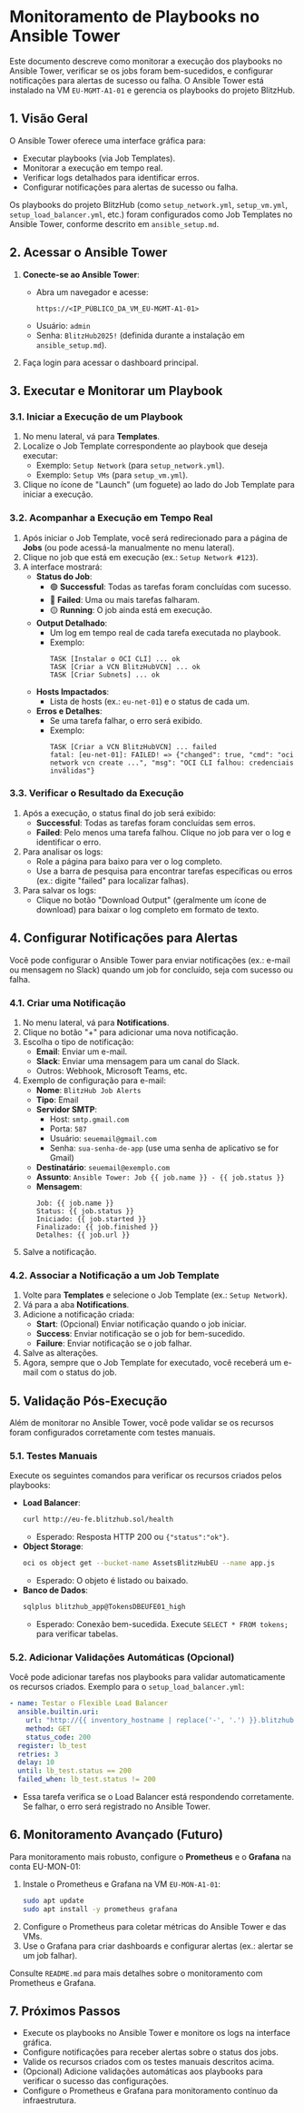 # Monitoramento de Playbooks no Ansible Tower

Este documento descreve como monitorar a execução dos playbooks no Ansible Tower, verificar se os jobs foram bem-sucedidos, e configurar notificações para alertas de sucesso ou falha. O Ansible Tower está instalado na VM `EU-MGMT-A1-01` e gerencia os playbooks do projeto BlitzHub.

## 1. Visão Geral

O Ansible Tower oferece uma interface gráfica para:
- Executar playbooks (via Job Templates).
- Monitorar a execução em tempo real.
- Verificar logs detalhados para identificar erros.
- Configurar notificações para alertas de sucesso ou falha.

Os playbooks do projeto BlitzHub (como `setup_network.yml`, `setup_vm.yml`, `setup_load_balancer.yml`, etc.) foram configurados como Job Templates no Ansible Tower, conforme descrito em `ansible_setup.md`.

## 2. Acessar o Ansible Tower

1. **Conecte-se ao Ansible Tower**:
   - Abra um navegador e acesse:
     ```
     https://<IP_PÚBLICO_DA_VM_EU-MGMT-A1-01>
     ```
   - Usuário: `admin`
   - Senha: `BlitzHub2025!` (definida durante a instalação em `ansible_setup.md`).

2. Faça login para acessar o dashboard principal.

## 3. Executar e Monitorar um Playbook

### 3.1. Iniciar a Execução de um Playbook
1. No menu lateral, vá para **Templates**.
2. Localize o Job Template correspondente ao playbook que deseja executar:
   - Exemplo: `Setup Network` (para `setup_network.yml`).
   - Exemplo: `Setup VMs` (para `setup_vm.yml`).
3. Clique no ícone de "Launch" (um foguete) ao lado do Job Template para iniciar a execução.

### 3.2. Acompanhar a Execução em Tempo Real
1. Após iniciar o Job Template, você será redirecionado para a página de **Jobs** (ou pode acessá-la manualmente no menu lateral).
2. Clique no job que está em execução (ex.: `Setup Network #123`).
3. A interface mostrará:
   - **Status do Job**:
     - 🟢 **Successful**: Todas as tarefas foram concluídas com sucesso.
     - 🔴 **Failed**: Uma ou mais tarefas falharam.
     - 🟡 **Running**: O job ainda está em execução.
   - **Output Detalhado**:
     - Um log em tempo real de cada tarefa executada no playbook.
     - Exemplo:
       ```
       TASK [Instalar o OCI CLI] ... ok
       TASK [Criar a VCN BlitzHubVCN] ... ok
       TASK [Criar Subnets] ... ok
       ```
   - **Hosts Impactados**:
     - Lista de hosts (ex.: `eu-net-01`) e o status de cada um.
   - **Erros e Detalhes**:
     - Se uma tarefa falhar, o erro será exibido.
     - Exemplo:
       ```
       TASK [Criar a VCN BlitzHubVCN] ... failed
       fatal: [eu-net-01]: FAILED! => {"changed": true, "cmd": "oci network vcn create ...", "msg": "OCI CLI falhou: credenciais inválidas"}
       ```

### 3.3. Verificar o Resultado da Execução
1. Após a execução, o status final do job será exibido:
   - **Successful**: Todas as tarefas foram concluídas sem erros.
   - **Failed**: Pelo menos uma tarefa falhou. Clique no job para ver o log e identificar o erro.
2. Para analisar os logs:
   - Role a página para baixo para ver o log completo.
   - Use a barra de pesquisa para encontrar tarefas específicas ou erros (ex.: digite "failed" para localizar falhas).
3. Para salvar os logs:
   - Clique no botão "Download Output" (geralmente um ícone de download) para baixar o log completo em formato de texto.

## 4. Configurar Notificações para Alertas

Você pode configurar o Ansible Tower para enviar notificações (ex.: e-mail ou mensagem no Slack) quando um job for concluído, seja com sucesso ou falha.

### 4.1. Criar uma Notificação
1. No menu lateral, vá para **Notifications**.
2. Clique no botão "+" para adicionar uma nova notificação.
3. Escolha o tipo de notificação:
   - **Email**: Enviar um e-mail.
   - **Slack**: Enviar uma mensagem para um canal do Slack.
   - Outros: Webhook, Microsoft Teams, etc.
4. Exemplo de configuração para e-mail:
   - **Nome**: `BlitzHub Job Alerts`
   - **Tipo**: Email
   - **Servidor SMTP**:
     - Host: `smtp.gmail.com`
     - Porta: `587`
     - Usuário: `seuemail@gmail.com`
     - Senha: `sua-senha-de-app` (use uma senha de aplicativo se for Gmail)
   - **Destinatário**: `seuemail@exemplo.com`
   - **Assunto**: `Ansible Tower: Job {{ job.name }} - {{ job.status }}`
   - **Mensagem**:
     ```
     Job: {{ job.name }}
     Status: {{ job.status }}
     Iniciado: {{ job.started }}
     Finalizado: {{ job.finished }}
     Detalhes: {{ job.url }}
     ```
5. Salve a notificação.

### 4.2. Associar a Notificação a um Job Template
1. Volte para **Templates** e selecione o Job Template (ex.: `Setup Network`).
2. Vá para a aba **Notifications**.
3. Adicione a notificação criada:
   - **Start**: (Opcional) Enviar notificação quando o job iniciar.
   - **Success**: Enviar notificação se o job for bem-sucedido.
   - **Failure**: Enviar notificação se o job falhar.
4. Salve as alterações.
5. Agora, sempre que o Job Template for executado, você receberá um e-mail com o status do job.

## 5. Validação Pós-Execução

Além de monitorar no Ansible Tower, você pode validar se os recursos foram configurados corretamente com testes manuais.

### 5.1. Testes Manuais
Execute os seguintes comandos para verificar os recursos criados pelos playbooks:
- **Load Balancer**:
  ```bash
  curl http://eu-fe.blitzhub.sol/health
  ```
  - Esperado: Resposta HTTP 200 ou `{"status":"ok"}`.
- **Object Storage**:
  ```bash
  oci os object get --bucket-name AssetsBlitzHubEU --name app.js
  ```
  - Esperado: O objeto é listado ou baixado.
- **Banco de Dados**:
  ```bash
  sqlplus blitzhub_app@TokensDBEUFE01_high
  ```
  - Esperado: Conexão bem-sucedida. Execute `SELECT * FROM tokens;` para verificar tabelas.

### 5.2. Adicionar Validações Automáticas (Opcional)
Você pode adicionar tarefas nos playbooks para validar automaticamente os recursos criados. Exemplo para o `setup_load_balancer.yml`:
```yaml
- name: Testar o Flexible Load Balancer
  ansible.builtin.uri:
    url: "http://{{ inventory_hostname | replace('-', '.') }}.blitzhub.sol/health"
    method: GET
    status_code: 200
  register: lb_test
  retries: 3
  delay: 10
  until: lb_test.status == 200
  failed_when: lb_test.status != 200
```
- Essa tarefa verifica se o Load Balancer está respondendo corretamente. Se falhar, o erro será registrado no Ansible Tower.

## 6. Monitoramento Avançado (Futuro)

Para monitoramento mais robusto, configure o **Prometheus** e o **Grafana** na conta EU-MON-01:
1. Instale o Prometheus e Grafana na VM `EU-MON-A1-01`:
   ```bash
   sudo apt update
   sudo apt install -y prometheus grafana
   ```
2. Configure o Prometheus para coletar métricas do Ansible Tower e das VMs.
3. Use o Grafana para criar dashboards e configurar alertas (ex.: alertar se um job falhar).

Consulte `README.md` para mais detalhes sobre o monitoramento com Prometheus e Grafana.

## 7. Próximos Passos

- Execute os playbooks no Ansible Tower e monitore os logs na interface gráfica.
- Configure notificações para receber alertas sobre o status dos jobs.
- Valide os recursos criados com os testes manuais descritos acima.
- (Opcional) Adicione validações automáticas aos playbooks para verificar o sucesso das configurações.
- Configure o Prometheus e Grafana para monitoramento contínuo da infraestrutura.
